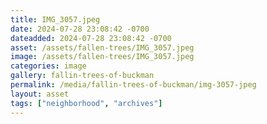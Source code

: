 ```yaml
---
title: IMG_3057.jpeg
date: 2024-07-28 23:08:42 -0700
dateadded: 2024-07-28 23:08:42 -0700
asset: /assets/fallen-trees/IMG_3057.jpeg
image: /assets/fallen-trees/IMG_3057.jpeg
categories: image
gallery: fallin-trees-of-buckman
permalink: /media/fallin-trees-of-buckman/img-3057-jpeg
layout: asset
tags: ["neighborhood", "archives"]
--- 
```

